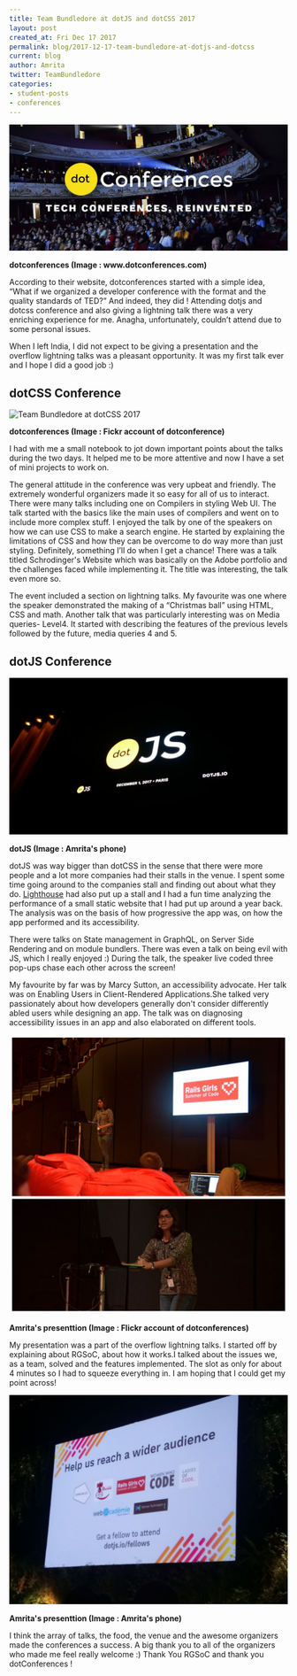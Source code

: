 ```yaml
---
title: Team Bundledore at dotJS and dotCSS 2017
layout: post
created_at: Fri Dec 17 2017
permalink: blog/2017-12-17-team-bundledore-at-dotjs-and-dotcss
current: blog
author: Amrita
twitter: TeamBundledore
categories: 
- student-posts
- conferences
---
```


![Team Bundledore at dotJS and dotCSS 2017](/img/blog/2017/dotconferences_bundledore.jpeg)
<div class="image-credits"><b>dotconferences (Image : www.dotconferences.com)</b></div>


According to their website, dotconferences started with a simple idea, “What if we organized a developer conference with the format and the quality standards of TED?”
And indeed, they did ! Attending dotjs and dotcss conference and also giving a lightning talk there was a very enriching experience for me. Anagha, unfortunately, couldn’t attend due to some personal issues. 

When I left India, I did not expect to be giving a presentation and the overflow lightning talks was a pleasant opportunity. It was my first talk ever and I hope I did a good job :)  

## dotCSS Conference

![Team Bundledore at dotCSS 2017](/img/blog/2017/dotCSS_bundledore.jpg)
<div class="image-credits"><b>dotconferences (Image : Fickr account of dotconference)</b></div>

 I had with me a small notebook to jot down important points about the talks during the two days. It helped me to be more attentive and now I have a set of mini projects to work on.  

The general attitude in the conference was very upbeat and friendly. The extremely wonderful organizers made it so easy for all of us to interact. There were many talks including one on Compilers in styling Web UI. The talk started with the basics like the main uses of compilers and went on to include more complex stuff. I enjoyed the talk by one of the speakers on how we can use CSS to make a search engine. He started by explaining the limitations of CSS and how they can be overcome to do way more than just styling. Definitely, something I’ll do when I get a chance! There was a talk titled Schrodinger's Website which was basically on the Adobe portfolio and the challenges faced while implementing it. The title was interesting, the talk even more so. 

The event included a section on lightning talks. My favourite was one where the speaker demonstrated the making of a “Christmas ball” using HTML, CSS and math. 
Another talk that was particularly interesting was on Media queries- Level4. It started with describing the features of the previous levels followed by the future, media queries 4 and 5. 

## dotJS Conference

![Team Bundledore at dotJS 2017](/img/blog/2017/dotJS_bundledore.jpeg)
<div class="image-credits"><b>dotJS (Image : Amrita's phone)</b></div>

dotJS was way bigger than dotCSS in the sense that there were more people and a lot more companies had their stalls in the venue. I spent some time going around to the companies stall and finding out about what they do. [Lighthouse](https://developers.google.com/web/tools/lighthouse/) had also put up a stall and I had a fun time analyzing the performance of a small static website that I had put up around a year back. The analysis was on the basis of how progressive the app was, on how the app performed and its accessibility. 

There were talks on State management in GraphQL, on Server Side Rendering and on module bundlers. There was even a talk on being evil with JS, which I really enjoyed :) During the talk, the speaker live coded three pop-ups chase each other across the screen! 

My favourite by far was by Marcy Sutton, an accessibility advocate. Her talk was on Enabling Users in Client-Rendered Applications.She talked very passionately about how developers generally don't consider differently abled users while designing an app. The talk was on diagnosing accessibility issues in an app and also elaborated on different tools. 

![Team Bundledore at dotJS and dotCSS 2017](/img/blog/2017/Amrita_Bundledore_talk.jpeg)
<div class="image-credits"><b>Amrita's presenttion (Image : Flickr account of dotconferences)</b></div>

My presentation was a part of the overflow lightning talks. I started off by explaining about RGSoC, about how it works.I talked about the issues we, as a team, solved and the features implemented. The slot as only for about 4 minutes so I had to squeeze everything in. I am hoping that I could get my point across!


![Team Bundledore at dotJS and dotCSS 2017](/img/blog/2017/dotConferences_Bundledore.jpeg)
<div class="image-credits"><b>Amrita's presenttion (Image : Amrita's phone)</b></div>


I think the array of talks, the food, the venue and the awesome organizers made the conferences a success. A big thank you to all of the organizers who made me feel really welcome :) Thank You RGSoC and thank you dotConferences ! 







